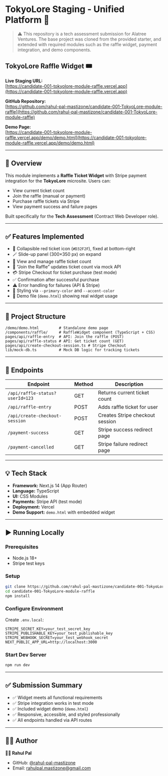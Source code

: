 # TokyoLore Staging - Unified Platform 🗼

> ⚠️ This repository is a tech assessment submission for Alatree Ventures. The base project was cloned from the provided starter, and extended with required modules such as the raffle widget, payment integration, and demo components.

## TokyoLore Raffle Widget 🎟️

**Live Staging URL:**  
[https://candidate-001-tokyolore-module-raffle.vercel.app](https://candidate-001-tokyolore-module-raffle.vercel.app)

**GitHub Repository:**  
[https://github.com/rahul-pal-mastizone/candidate-001-TokyoLore-module-raffle](https://github.com/rahul-pal-mastizone/candidate-001-TokyoLore-module-raffle)

**Demo Page:**  
[https://candidate-001-tokyolore-module-raffle.vercel.app/demo/demo.html](https://candidate-001-tokyolore-module-raffle.vercel.app/demo/demo.html)

---

## 🎯 Overview

This module implements a **Raffle Ticket Widget** with Stripe payment integration for the **TokyoLore** microsite. Users can:
- View current ticket count
- Join the raffle (manual or payment)
- Purchase raffle tickets via Stripe
- View payment success and failure pages

Built specifically for the **Tech Assessment** (Contract Web Developer role).

---

## ✅ Features Implemented

- 🔴 Collapsible red ticket icon (`#D32F2F`), fixed at bottom-right
- 🪄 Slide-up panel (300×350 px) on expand
- 🎫 View and manage raffle ticket count
- 🔁 “Join the Raffle” updates ticket count via mock API
- 💳 Stripe Checkout for ticket purchase (test mode)
- ✅ Confirmation after successful purchase
- ⚠️ Error handling for failures (API & Stripe)
- 🎨 Styling via `--primary-color` and `--accent-color`
- 🧪 Demo file (`demo.html`) showing real widget usage

---

## 📁 Project Structure

```
/demo/demo.html         # Standalone demo page
/components/raffle/     # RaffleWidget component (TypeScript + CSS)
pages/api/raffle-entry  # API: Join the raffle (POST)
pages/api/raffle-status # API: Get ticket count (GET)
pages/api/create-checkout-session.ts # Stripe Checkout
lib/mock-db.ts          # Mock DB logic for tracking tickets
```

---

## 🔧 Endpoints

| Endpoint                         | Method | Description                        |
|----------------------------------|--------|------------------------------------|
| `/api/raffle-status?userId=123` | GET    | Returns current ticket count       |
| `/api/raffle-entry`             | POST   | Adds raffle ticket for user        |
| `/api/create-checkout-session`  | POST   | Creates Stripe checkout session    |
| `/payment-success`              | GET    | Stripe success redirect page       |
| `/payment-cancelled`            | GET    | Stripe failure redirect page       |

---

## 💡 Tech Stack

- **Framework:** Next.js 14 (App Router)
- **Language:** TypeScript
- **UI:** CSS Modules
- **Payments:** Stripe API (test mode)
- **Deployment:** Vercel
- **Demo Support:** `demo.html` with embedded widget

---

## ▶️ Running Locally

### Prerequisites
- Node.js 18+
- Stripe test keys

### Setup
```bash
git clone https://github.com/rahul-pal-mastizone/candidate-001-TokyoLore-module-raffle
cd candidate-001-TokyoLore-module-raffle
npm install
```

### Configure Environment
Create `.env.local`:
```env
STRIPE_SECRET_KEY=your_test_secret_key
STRIPE_PUBLISHABLE_KEY=your_test_publishable_key
STRIPE_WEBHOOK_SECRET=your_test_webhook_secret
NEXT_PUBLIC_APP_URL=http://localhost:3000
```

### Start Dev Server
```bash
npm run dev
```

---

## ✅ Submission Summary

- ✅ Widget meets all functional requirements
- ✅ Stripe integration works in test mode
- ✅ Included widget demo (`demo.html`)
- ✅ Responsive, accessible, and styled professionally
- ✅ All endpoints handled via API routes

---

## 🙋‍♂️ Author

**👨‍💻 Rahul Pal**  
- GitHub: [@rahul-pal-mastizone](https://github.com/rahul-pal-mastizone)
- Email: rahulpal.mastizone@gmail.com
